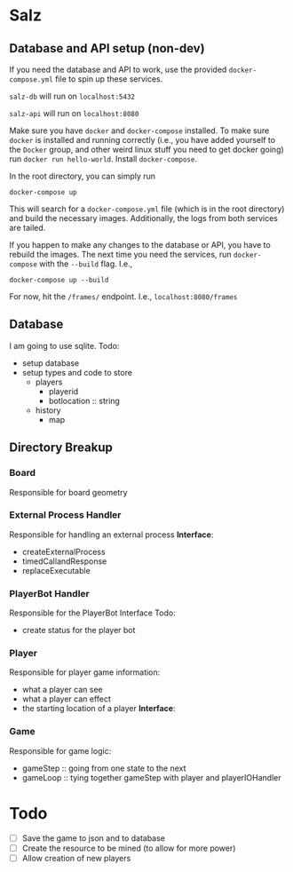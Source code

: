 # Salz

## Database and API setup (non-dev)

If you need the database and API to work, use the provided `docker-compose.yml` file to spin up these services.

`salz-db` will run on `localhost:5432`

`salz-api` will run on `localhost:8080`

Make sure you have `docker` and `docker-compose` installed. To make sure `docker` is installed and running correctly (i.e., you have added yourself to the `Docker` group, and other weird linux stuff you need to get docker going) run `docker run hello-world`. Install `docker-compose`.

In the root directory, you can simply run 

```
docker-compose up
```

This will search for a `docker-compose.yml` file (which is in the root directory) and build the necessary images. Additionally, the logs from both services are tailed.

If you happen to make any changes to the database or API, you have to rebuild the images. The next time you need the services, run `docker-compose` with the `--build` flag. I.e.,

```
docker-compose up --build
```


For now, hit the `/frames/` endpoint. I.e., `localhost:8080/frames`

## Database
I am going to use sqlite.
Todo:
- setup database
- setup types and code to store
  - players
    - playerid
    - botlocation :: string
  - history
    - map
## Directory Breakup
### Board
Responsible for board geometry
### External Process Handler
Responsible for handling an external process
**Interface**:
- createExternalProcess
- timedCallandResponse
- replaceExecutable
### PlayerBot Handler
Responsible for the PlayerBot Interface
Todo:
- create status for the player bot
### Player
Responsible for player game information:
- what a player can see
- what a player can effect
- the starting location of a player
**Interface**:
### Game
Responsible for game logic:
- gameStep :: going from one state to the next
- gameLoop :: tying together gameStep with player and playerIOHandler
# Todo
- [ ] Save the game to json and to database
- [ ] Create the resource to be mined (to allow for more power)
- [ ] Allow creation of new players
